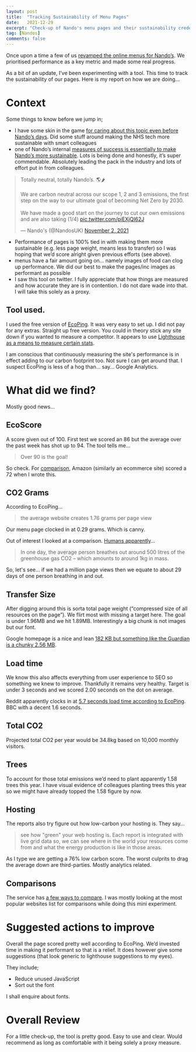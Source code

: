 ```yaml
---
layout: post
title:  "Tracking Sustainability of Menu Pages"
date:   2021-12-29
excerpt: "Check-up of Nando's menu pages and their sustainability credentials"
tag: [Nandos]
comments: false
---
```

Once upon a time a few of us [revamped the online menus for Nando’s](https://medium.com/nandos-product-and-engineering/weve-recently-launched-a-new-menu-available-on-beta-nandos-co-uk-377f2ee762bc). We prioritised performance as a key metric and made some real progress. 

As a bit of an update, I’ve been experimenting with a tool. This time to track the sustainability of our pages. Here is my report on how we are doing…

# Context
Some things to know before we jump in;
- I have some skin in the game [for caring about this topic even before Nando’s days](https://colinpattinson.github.io/tags/#Climate). Did some stuff around making the NHS tech more sustainable with smart colleagues
- one of Nando’s internal [measures of success is essentially to make Nando’s more sustainable](https://www.nandos.co.uk/carbonneutral). Lots is being done and honestly, it’s super commendable. Absolutely leading the pack in the industry and lots of effort put in from colleagues. 

<blockquote class="twitter-tweet"><p lang="en" dir="ltr">Totally neutral, totally Nando’s. 🌎🌶<br><br>We are carbon neutral across our scope 1, 2 and 3 emissions, the first step on the way to our ultimate goal of becoming Net Zero by 2030. <br><br>We have made a good start on the journey to cut our own emissions and are also taking (1/4) <a href="https://t.co/piEXjQI62J">pic.twitter.com/piEXjQI62J</a></p>&mdash; Nando&#39;s (@NandosUK) <a href="https://twitter.com/NandosUK/status/1455531082053558276?ref_src=twsrc%5Etfw">November 2, 2021</a></blockquote> <script async src="https://platform.twitter.com/widgets.js" charset="utf-8"></script>

- Performance of pages is 100% tied in with making them more sustainable (e.g. less page weight, means less to transfer) so I was hoping that we’d score alright given previous efforts (see above).
- menus have a fair amount going on… namely images of food can clog up performance. We did our best to make the pages/inc images as performant as possible
- I saw this tool on twitter. I fully appreciate that how things are measured and how accurate they are is in contention. I do not dare wade into that. I will take this solely as a proxy.

## Tool used.
I used the free version of [EcoPing](https://ecoping.earth/). It was very easy to set up. I did not pay for any extras. Straight up free version. You could in theory stick any site down if you wanted to measure a competitor. It appears to use [Lighthouse as a means to measure certain stats](https://developers.google.com/web/tools/lighthouse). 

I am conscious that continuously measuring the site's performance is in effect adding to our carbon footprint too. Not sure I can get around that. I suspect EcoPing is less of a hog than… say… Google Analytics. 

# What did we find?
Mostly good news…

## EcoScore
A score given out of 100. First test we scored an 86 but the average over the past week has shot up to 94. The tool tells me... 
> Over 90 is the goal! 

So check. For [comparison](https://ecoping.earth/indexes/popular-websites), Amazon (similarly an ecommerce site) scored a 72 when I wrote this.

## CO2 Grams
According to EcoPing…
> the average website creates 1.76 grams per page view

Our menu page clocked in at 0.29 grams. Which is canny.

Out of interest I looked at a comparison. [Humans apparently](https://www.sciencefocus.com/planet-earth/how-much-does-human-breathing-contribute-to-climate-change/)…
> In one day, the average person breathes out around 500 litres of the greenhouse gas CO2 – which amounts to around 1kg in mass. 

So, let's see…  if we had a million page views then we equate to about 29 days of one person breathing in and out.

## Transfer Size
After digging around this is sorta total page weight (“compressed size of all resources on the page”). We flirt most with missing a target here. The goal is under 1.96MB and we hit 1.89MB. Interestingly a big chunk is not images but our font.

Google homepage is a nice and lean [182 KB but something like the Guardian is a chunky 2.56 MB](https://ecoping.earth/indexes/popular-websites). 

##  Load time
We know this also affects everything from user experience to SEO so something we knew to improve. Thankfully it remains very healthy. Target is under 3 seconds and we scored 2.00 seconds on the dot on average.

Reddit apparently clocks in at [5.7 seconds load time according to EcoPing](https://ecoping.earth/indexes/popular-websites). BBC with a decent 1.6 seconds.

## Total CO2
Projected total CO2 per year would be 34.8kg based on 10,000 monthly visitors.

## Trees
To account for those total emissions we’d need to plant apparently 1.58 trees this year. I have visual evidence of colleagues planting trees this year so we might have already topped the 1.58 figure by now.

## Hosting
The reports also try figure out how low-carbon your hosting is. They say…
> see how "green" your web hosting is. Each report is integrated with live grid data so, we can see where in the world your resources come from and what the energy production is like in those areas.

As I type we are getting a 76% low carbon score. The worst culprits to drag the average down are third-parties. Mostly analytics related.

## Comparisons
The service has [a few ways to compare](https://ecoping.earth/indexes). I was mostly looking at the most popular websites list for comparisons while doing this mini experiment.

# Suggested actions to improve
Overall the page scored pretty well according to EcoPing. We’d invested time in making it performant so that is a relief. It does however give some suggestions (that look generic to lighthouse suggestions to my eyes).

They include;
- Reduce unused JavaScript
- Sort out the font

 I shall enquire about fonts.

# Overall Review
For a little check-up, the tool is pretty good. Easy to use and clear. Would recommend as long as comfortable with it being solely a proxy measure. 
